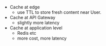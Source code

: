 - Cache at edge 
	- use TTL to store fresh content near User. 
- Cache at API Gateway
	- slightly more latency 
- Cache at application level 
	- Redis etc 
	- more cost, more latency